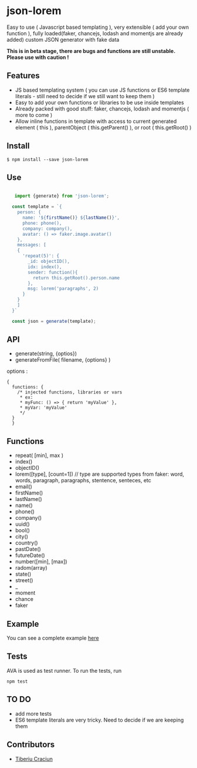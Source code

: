 # json-lorem
Easy to use ( Javascript based templating ), very extensible ( add your own function ), fully loaded(faker, chancejs, lodash and momentjs are already added) custom JSON generator with fake data

**This is in beta stage, there are bugs and functions are still unstable. Please use with caution !**

## Features
- JS based templating system ( you can use JS functions or ES6 template literals - still need to decide if we still want to keep them )
- Easy to add your own functions or libraries to be use inside templates
- Already packed with good stuff: faker, chancejs, lodash and momentjs ( more to come  )
- Allow inline functions in template with access to current generated element ( this ), parentObject ( this.getParent() ), or root ( this.getRoot() )

## Install
```
$ npm install --save json-lorem
```

## Use

```javascript

   import {generate} from 'json-lorem';

  const template = `{
    person: {
      name: '${firstName()} ${lastName()}',
      phone: phone(),
      company: company(),
      avatar: () => faker.image.avatar()
    },
    messages: [
    {
      'repeat(5)': {
        _id: objectID(),
        idx: index(),
        sender: function(){
          return this.getRoot().person.name
        },
        msg: lorem('paragraphs', 2)
      }
    }
    ]
  }`

  const json = generate(template);

```

## API
- generate(string, {optios})
- generateFromFile( filename, {options} )

options :
```
{
  functions: {
    /* injected functions, libraries or vars
     * ex:
     * myFunc: () => { return 'myValue' },
     * myVar: 'myValue'
     */
  }
  }
```

## Functions
- repeat( [min], max )
- index()
- objectID()
- lorem([type], [count=1]) // type are supported types from faker: word, words, paragraph, paragraphs, stentence, senteces, etc
- email()
- firstName()
- lastName()
- name()
- phone()
- company()
- uuid()
- bool()
- city()
- country()
- pastDate()
- futureDate()
- number([min], [max])
- radom(array)
- state()
- street()
- _
- moment
- chance
- faker


## Example
You can see a complete example [here](examples)

## Tests
AVA is used as test runner. To run the tests, run

```
npm test
```

## TO DO
- add more tests
- ES6 template literals are very tricky. Need to decide if we are keeping them

## Contributors
- [Tiberiu Craciun](https://github.com/tiberiuc)

